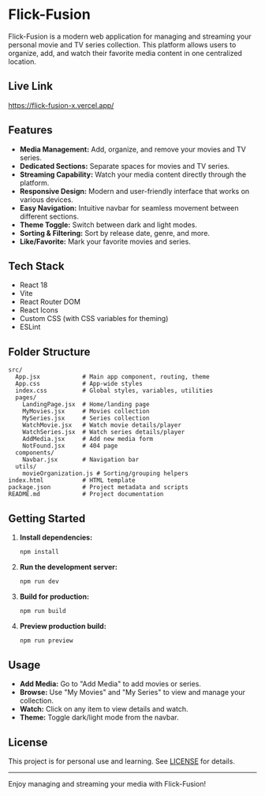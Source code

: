 # Flick-Fusion

Flick-Fusion is a modern web application for managing and streaming your personal movie and TV series collection. This platform allows users to organize, add, and watch their favorite media content in one centralized location.

## Live Link
https://flick-fusion-x.vercel.app/

## Features

- **Media Management:** Add, organize, and remove your movies and TV series.
- **Dedicated Sections:** Separate spaces for movies and TV series.
- **Streaming Capability:** Watch your media content directly through the platform.
- **Responsive Design:** Modern and user-friendly interface that works on various devices.
- **Easy Navigation:** Intuitive navbar for seamless movement between different sections.
- **Theme Toggle:** Switch between dark and light modes.
- **Sorting & Filtering:** Sort by release date, genre, and more.
- **Like/Favorite:** Mark your favorite movies and series.

## Tech Stack

- React 18
- Vite
- React Router DOM
- React Icons
- Custom CSS (with CSS variables for theming)
- ESLint

## Folder Structure

```
src/
  App.jsx            # Main app component, routing, theme
  App.css            # App-wide styles
  index.css          # Global styles, variables, utilities
  pages/
    LandingPage.jsx  # Home/landing page
    MyMovies.jsx     # Movies collection
    MySeries.jsx     # Series collection
    WatchMovie.jsx   # Watch movie details/player
    WatchSeries.jsx  # Watch series details/player
    AddMedia.jsx     # Add new media form
    NotFound.jsx     # 404 page
  components/
    Navbar.jsx       # Navigation bar
  utils/
    movieOrganization.js # Sorting/grouping helpers
index.html           # HTML template
package.json         # Project metadata and scripts
README.md            # Project documentation
```

## Getting Started

1. **Install dependencies:**
   ```sh
   npm install
   ```

2. **Run the development server:**
   ```sh
   npm run dev
   ```

3. **Build for production:**
   ```sh
   npm run build
   ```

4. **Preview production build:**
   ```sh
   npm run preview
   ```

## Usage

- **Add Media:** Go to "Add Media" to add movies or series.
- **Browse:** Use "My Movies" and "My Series" to view and manage your collection.
- **Watch:** Click on any item to view details and watch.
- **Theme:** Toggle dark/light mode from the navbar.

## License

This project is for personal use and learning. See [LICENSE](LICENSE) for details.

---

Enjoy managing and streaming your media with Flick-Fusion!